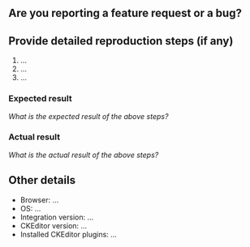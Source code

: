 ## Are you reporting a feature request or a bug?

<!--
Before reporting your issue make sure there are no duplicates already reported.

Please **do not report security issues here**, use the contact form at https://ckeditor.com/contact/ instead.

Replace this comment with your issue type: Bug / Feature request / Other, please explain.
-->

## Provide detailed reproduction steps (if any)

<!--
Including a simple sample reproducing the issue is also a good idea. It can drastically
decrease the time needed for debugging by our team, which means it can speed up helping you!

For v2.x please use samples provided in the repository under `samples` directory.
They can be easily forked and adjusted as needed. For details see https://github.com/ckeditor/ckeditor4-react#documentation-and-examples.

For v1.x please use one of the following samples:

* CodeSandbox: https://codesandbox.io/s/kjqil
* StackBlitz: https://stackblitz.com/edit/ckeditor4-react-bug-report
-->

1. …
2. …
3. …

### Expected result

*What is the expected result of the above steps?*

### Actual result

*What is the actual result of the above steps?*

## Other details

* Browser: …
* OS: …
* Integration version: …
* CKEditor version: …
* Installed CKEditor plugins: …
